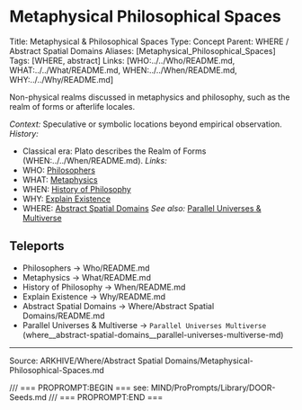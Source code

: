 # Metaphysical Philosophical Spaces

Title: Metaphysical & Philosophical Spaces
Type: Concept
Parent: WHERE / Abstract Spatial Domains
Aliases: [Metaphysical_Philosophical_Spaces]
Tags: [WHERE, abstract]
Links: [WHO:../../Who/README.md, WHAT:../../What/README.md, WHEN:../../When/README.md, WHY:../../Why/README.md]

Non-physical realms discussed in metaphysics and philosophy, such as the realm of forms or afterlife locales.

_Context:_ Speculative or symbolic locations beyond empirical observation.
_History:_
- Classical era: Plato describes the Realm of Forms (WHEN:../../When/README.md).
_Links:_
- WHO: [Philosophers](../../Who/README.md)
- WHAT: [Metaphysics](../../What/README.md)
- WHEN: [History of Philosophy](../../When/README.md)
- WHY: [Explain Existence](../../Why/README.md)
- WHERE: [Abstract Spatial Domains](README.md)
_See also:_ [Parallel Universes & Multiverse](Parallel-Universes-Multiverse.md)

## Teleports
- Philosophers → Who/README.md
- Metaphysics → What/README.md
- History of Philosophy → When/README.md
- Explain Existence → Why/README.md
- Abstract Spatial Domains → Where/Abstract Spatial Domains/README.md
- Parallel Universes & Multiverse → `Parallel Universes Multiverse` (where__abstract-spatial-domains__parallel-universes-multiverse-md)

---
Source: ARKHIVE/Where/Abstract Spatial Domains/Metaphysical-Philosophical-Spaces.md

/// === PROPROMPT:BEGIN ===
see: MIND/ProPrompts/Library/DOOR-Seeds.md
/// === PROPROMPT:END ===
